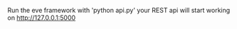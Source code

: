 Run the eve framework with 'python api.py'
your REST api will start working on http://127.0.0.1:5000
